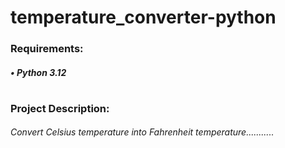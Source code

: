 # temperature_converter-python

### Requirements:
##### • Python 3.12
#
### Project Description:
###### Convert Celsius temperature into Fahrenheit temperature...........
